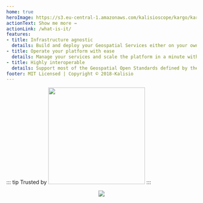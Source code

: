 ```yaml
---
home: true
heroImage: https://s3.eu-central-1.amazonaws.com/kalisioscope/kargo/kargo-icon-256x256.png
actionText: Show me more →
actionLink: /what-is-it/
features:
- title: Infrastructure agnostic
  details: Build and deploy your Geospatial Services either on your own server or on a cloud provider
- title: Operate your platform with ease
  details: Manage your services and scale the platform in a minute with the simplicity of Docker
- title: Highly interoperable
  details: Support most of the Geospatial Open Standards defined by the OGC
footer: MIT Licensed | Copyright © 2018-Kalisio
---
```


::: tip Trusted by
<a href="https://www.airbus.com/"><img src="https://upload.wikimedia.org/wikipedia/commons/2/24/Airbus_logo_2017.png" width="256"/></a>
:::

<p>

<p align="center">
  <a href="https://kalisio.com"><img src="https://s3.eu-central-1.amazonaws.com/kalisioscope/kalisio/kalisio-logo-256x84.png"></a>
</p>

